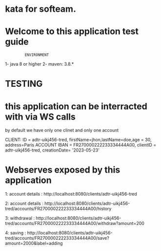 # kata for softeam.


# Welcome to this application test guide 

             ENVIRONMENT
 
 1- java 8 or higher
 2- maven: 3.8.*

# 			 TESTING

# this application can be interracted with via WS calls

by default we have only one clinet and only one account

CLIENT: ID = adtr-uikj456-tred, firstName=jhon,lastName=doe,age = 30, address=Paris
ACCOUNT IBAN = FR270000222233334444A00, clientID = adtr-uikj456-tred, creationDate= '2023-05-23'


# Webserves exposed by this application

1: account details : http://localhost:8080/clients/adtr-uikj456-tred

2: account details : http://localhost:8080/clients/adtr-uikj456-tred/accounts/FR270000222233334444A00/history

3: withdrawal  : http://localhost:8080/clients/adtr-uikj456-tred/accounts/FR270000222233334444A00/withdraw?amount=200

4: saving : http://localhost:8080/clients/adtr-uikj456-tred/accounts/FR270000222233334444A00/save?amount=2000&label=adding
